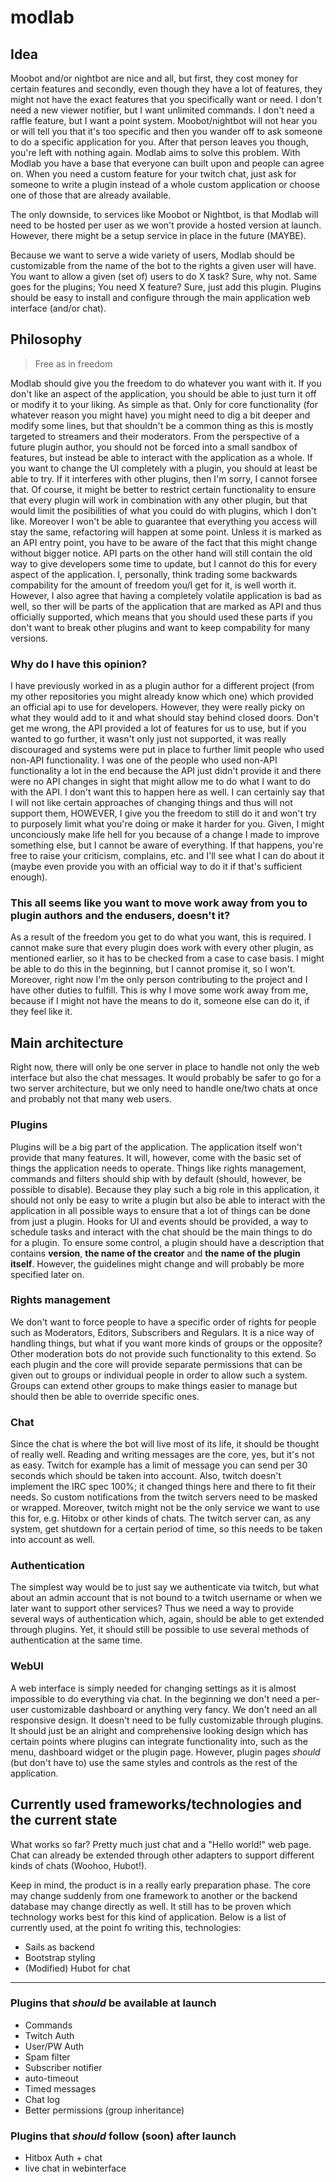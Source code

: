 # modlab

## Idea
Moobot and/or nightbot are nice and all, but first, they cost money for certain features and secondly, even though they have a lot of features, they might not have the exact features that you specifically want or need. I don't need a new viewer notifier, but I want unlimited commands. I don't need a raffle feature, but I want a point system. Moobot/nightbot will not hear you or will tell you that it's too specific and then you wander off to ask someone to do a specific application for you. After that person leaves you though, you're left with nothing again. Modlab aims to solve this problem. With Modlab you have a base that everyone can built upon and people can agree on. When you need a custom feature for your twitch chat, just ask for someone to write a plugin instead of a whole custom application or choose one of those that are already available.

The only downside, to services like Moobot or Nightbot, is that Modlab will need to be hosted per user as we won't provide a hosted version at launch. However, there might be a setup service in place in the future (MAYBE). 

Because we want to serve a wide variety of users, Modlab should be customizable from the name of the bot to the rights a given user will have. You want to allow a given (set of) users to do X task? Sure, why not. Same goes for the plugins; You need X feature? Sure, just add this plugin. Plugins should be easy to install and configure through the main application web interface (and/or chat).

## Philosophy
> Free as in freedom

Modlab should give you the freedom to do whatever you want with it. If you don't like an aspect of the application, you should be able to just turn it off or modify it to your liking. As simple as that. Only for core functionality (for whatever reason you might have) you might need to dig a bit deeper and modify some lines, but that shouldn't be a common thing as this is mostly targeted to streamers and their moderators. From the perspective of a future plugin author, you should not be forced into a small sandbox of features, but instead be able to interact with the application as a whole. If you want to change the UI completely with a plugin, you should at least be able to try. If it interferes with other plugins, then I'm sorry, I cannot forsee that. Of course, it might be better to restrict certain functionality to ensure that every plugin will work in combination with any other plugin, but that would limit the posibilities of what you could do with plugins, which I don't like. Moreover I won't be able to guarantee that everything you access will stay the same, refactoring will happen at some point. Unless it is marked as an API entry point, you have to be aware of the fact that this might change without bigger notice. API parts on the other hand will still contain the old way to give developers some time to update, but I cannot do this for every aspect of the application. I, personally, think trading some backwards compability for the amount of freedom you/I get for it, is well worth it. However, I also agree that having a completely volatile application is bad as well, so ther will be parts of the application that are marked as API and thus officially supported, which means that you should used these parts if you don't want to break other plugins and want to keep compability for many versions.

### Why do I have this opinion?
I have previously worked in as a plugin author for a different project (from my other repositories you might already know which one) which provided an official api to use for developers. However, they were really picky on what they would add to it and what should stay behind closed doors. Don't get me wrong, the API provided a lot of features for us to use, but if you wanted to go further, it wasn't only just not supported, it was really discouraged and systems were put in place to further limit people who used non-API functionality. I was one of the people who used non-API functionality a lot in the end because the API just didn't provide it and there were no API changes in sight that might allow me to do what I want to do with the API. I don't want this to happen here as well. I can certainly say that I will not like certain approaches of changing things and thus will not support them, HOWEVER, I give you the freedom to still do it and won't try to purposely limit what you're doing or make it harder for you. Given, I might unconciously make life hell for you because of a change I made to improve something else, but I cannot be aware of everything. If that happens, you're free to raise your criticism, complains, etc. and I'll see what I can do about it (maybe even provide you with an official way to do it if that's sufficient enough).

### This all seems like you want to move work away from you to plugin authors and the endusers, doesn't it?
As a result of the freedom you get to do what you want, this is required. I cannot make sure that every plugin does work with every other plugin, as mentioned earlier, so it has to be checked from a case to case basis. I might be able to do this in the beginning, but I cannot promise it, so I won't. Moreover, right now I'm the only person contributing to the project and I have other duties to fulfill. This is why I move some work away from me, because if I might not have the means to do it, someone else can do it, if they feel like it. 

## Main architecture
Right now, there will only be one server in place to handle not only the web interface but also the chat messages. It would probably be safer to go for a two server architecture, but we only need to handle one/two chats at once and probably not that many web users.

### Plugins
Plugins will be a big part of the application. The application itself won't provide that many features. It will, however, come with the basic set of things the application needs to operate. Things like rights management, commands and filters should ship with by default (should, however, be possible to disable). Because they play such a big role in this application, it should not only be easy to write a plugin but also be able to interact with the application in all possible ways to ensure that a lot of things can be done from just a plugin. Hooks for UI and events should be provided, a way to schedule tasks and interact with the chat should be the main things to do for a plugin. To ensure some control, a plugin should have a description that contains __version__, __the name of the creator__ and __the name of the plugin itself__. However, the guidelines might change and will probably be more specified later on.

### Rights management
We don't want to force people to have a specific order of rights for people such as Moderators, Editors, Subscribers and Regulars. It is a nice way of handling things, but what if you want more kinds of groups or the opposite? Other moderation bots do not provide such functionality to this extend. So each plugin and the core will provide separate permissions that can be given out to groups or individual people in order to allow such a system. Groups can extend other groups to make things easier to manage but should then be able to override specific ones.

### Chat
Since the chat is where the bot will live most of its life, it should be thought of really well. Reading and writing messages are the core, yes, but it's not as easy. Twitch for example has a limit of message you can send per 30 seconds which should be taken into account. Also, twitch doesn't implement the IRC spec 100%; it changed things here and there to fit their needs. So custom notifications from the twitch servers need to be masked or wrapped. Moreover, twitch might not be the only service we want to use this for, e.g. Hitobx or other kinds of chats. The twitch server can, as any system, get shutdown for a certain period of time, so this needs to be taken into account as well.

### Authentication
The simplest way would be to just say we authenticate via twitch, but what about an admin account that is not bound to a twitch username or when we later want to support other services? Thus we need a way to provide several ways of authentication which, again, should be able to get extended through plugins. Yet, it should still be possible to use several methods of authentication at the same time.

### WebUI
A web interface is simply needed for changing settings as it is almost impossible to do everything via chat. In the beginning we don't need a per-user customizable dashboard or anything very fancy. We don't need an all responsive design. It doesn't need to be fully customizable through plugins. It should just be an alright and comprehensive looking design which has certain points where plugins can integrate functionality into, such as the menu, dashboard widget or the plugin page. However, plugin pages *should* (but don't have to) use the same styles and controls as the rest of the application. 


## Currently used frameworks/technologies and the current state
What works so far? Pretty much just chat and a "Hello world!" web page. Chat can already be extended through other adapters to support different kinds of chats (Woohoo, Hubot!).

Keep in mind, the product is in a really early preparation phase. The core may change suddenly from one framework to another or the backend database may change directly as well. It still has to be proven which technology works best for this kind of application. Below is a list of currently used, at the point fo writing this, technologies:

* Sails as backend
* Bootstrap styling
* (Modified) Hubot for chat

----
### Plugins that *should* be available at launch
* Commands
* Twitch Auth
* User/PW Auth
* Spam filter
* Subscriber notifier
* auto-timeout
* Timed messages
* Chat log
* Better permissions (group inheritance)

### Plugins that *should* follow (soon) after launch
* Hitbox Auth + chat
* live chat in webinterface
